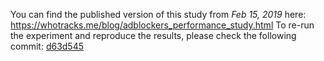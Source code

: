 You can find the published version of this study from *Feb 15, 2019* here: https://whotracks.me/blog/adblockers_performance_study.html
To re-run the experiment and reproduce the results, please check the following commit: [d63d545](https://github.com/ghostery/adblocker/commit/d63d545095a1d47626c9fd29e14a813a2ff4f012)
